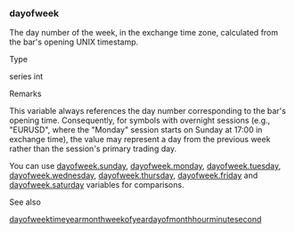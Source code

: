 ### dayofweek

The day number of the week, in the exchange time zone, calculated from the bar's opening UNIX timestamp.

Type

series int

Remarks

This variable always references the day number corresponding to the bar's opening time. Consequently, for symbols with overnight sessions (e.g., "EURUSD", where the "Monday" session starts on Sunday at 17:00 in exchange time), the value may represent a day from the previous week rather than the session's primary trading day.

You can use [dayofweek.sunday](#const_dayofweek.sunday), [dayofweek.monday](#const_dayofweek.monday), [dayofweek.tuesday](#const_dayofweek.tuesday), [dayofweek.wednesday](#const_dayofweek.wednesday), [dayofweek.thursday](#const_dayofweek.thursday), [dayofweek.friday](#const_dayofweek.friday) and [dayofweek.saturday](#const_dayofweek.saturday) variables for comparisons.

See also

[dayofweek](#fun_dayofweek)[time](#var_time)[year](#var_year)[month](#var_month)[weekofyear](#var_weekofyear)[dayofmonth](#var_dayofmonth)[hour](#var_hour)[minute](#var_minute)[second](#var_second)
